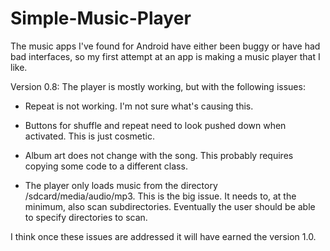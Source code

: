 Simple-Music-Player
===================

The music apps I've found for Android have either been buggy or have had bad interfaces, so my first attempt at an app
is making a music player that I like. 

Version 0.8:
The player is mostly working, but with the following issues:

 - Repeat is not working.
      I'm not sure what's causing this.

 - Buttons for shuffle and repeat need to look pushed down when activated.
      This is just cosmetic.

 - Album art does not change with the song.
      This probably requires copying some code to a different class.

 - The player only loads music from the directory /sdcard/media/audio/mp3.
      This is the big issue. It needs to, at the minimum, also scan subdirectories. Eventually the user should be 
      able to specify directories to scan.
      
I think once these issues are addressed it will have earned the version 1.0.
